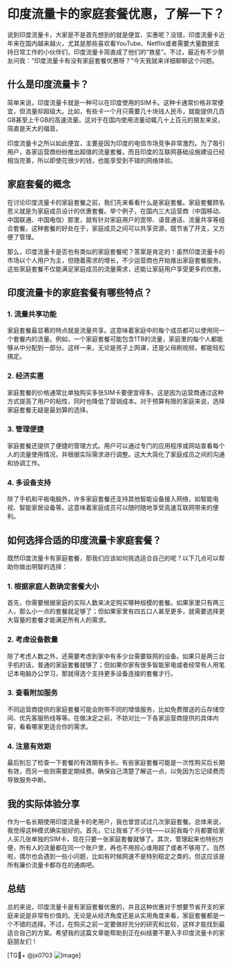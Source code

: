 # 印度流量卡的家庭套餐优惠，了解一下？

说到印度流量卡，大家是不是首先想到的就是便宜、实惠呢？没错，印度流量卡近年来在国内越来越火，尤其是那些喜欢看YouTube、Netflix或者需要大量数据支持日常工作的小伙伴们，印度流量卡简直成了他们的“救星”。不过，最近有不少朋友问我：“印度流量卡有没有家庭套餐优惠呀？”今天我就来详细聊聊这个问题。

## 什么是印度流量卡？

简单来说，印度流量卡就是一种可以在印度使用的SIM卡。这种卡通常价格非常便宜，但流量却超级大。比如，有些卡一个月只需要几十块钱人民币，就能提供几百GB甚至上千GB的高速流量。这对于在国内使用流量动辄几十上百元的朋友来说，简直是天大的福音。

印度流量卡之所以如此便宜，主要是因为印度的电信市场竞争非常激烈。为了吸引用户，各家运营商纷纷推出超值的流量套餐。而且印度的互联网基础设施建设已经相当完善，所以即使花很少的钱，也能享受到不错的网络体验。

## 家庭套餐的概念

在讨论印度流量卡的家庭套餐之前，我们先来看看什么是家庭套餐。家庭套餐顾名思义就是为家庭成员设计的优惠套餐。举个例子，在国内三大运营商（中国移动、中国联通、中国电信）那里，就有针对家庭用户的宽带、语音通话、流量共享等组合套餐。这种套餐的好处在于，家庭成员之间可以共享资源，既节省了开支，又方便了管理。

那么，印度流量卡是否也有类似的家庭套餐呢？答案是肯定的！虽然印度流量卡的市场以个人用户为主，但随着需求的增长，不少运营商也开始推出家庭套餐服务。这些家庭套餐不仅能满足家庭成员的流量需求，还能让家庭用户享受更多的优惠。

## 印度流量卡的家庭套餐有哪些特点？

### 1. 流量共享功能
家庭套餐最显著的特点就是流量共享。这意味着家庭中的每个成员都可以使用同一个套餐内的流量。例如，一个家庭套餐可能包含1TB的流量，家庭里的每个人都能够从中分配到一部分。这样一来，无论是孩子上网课，还是父母刷视频，都能轻松搞定。

### 2. 经济实惠
家庭套餐的价格通常比单独购买多张SIM卡要便宜得多。这是因为运营商通过这种方式提高了用户的粘性，同时也降低了营销成本。对于预算有限的家庭来说，选择家庭套餐无疑是最划算的选择。

### 3. 管理便捷
家庭套餐还提供了便捷的管理方式。用户可以通过专门的应用程序或网站查看每个人的流量使用情况，并根据实际需求进行调整。这大大简化了家庭成员之间的沟通和协调工作。

### 4. 多设备支持
除了手机和平板电脑外，许多家庭套餐还支持其他智能设备接入网络，如智能电视、智能家居设备等。这意味着家庭成员可以随时随地享受高速互联网带来的便利。

## 如何选择合适的印度流量卡家庭套餐？

既然印度流量卡有家庭套餐，那我们应该如何挑选适合自己的呢？以下几点可以帮助你做出明智的选择：

### 1. 根据家庭人数确定套餐大小
首先，你需要根据家庭的实际人数来决定购买哪种规模的套餐。如果家里只有两三人，那么小一点的套餐就足够了；但如果家里有四五口人甚至更多，就需要选择更大容量的套餐才能满足所有人的需求。

### 2. 考虑设备数量
除了考虑人数之外，还需要考虑到家中有多少台需要联网的设备。如果只是两三台手机的话，普通的家庭套餐就够了；但如果你家有很多智能家电或者经常有人用笔记本电脑办公学习，那就得选个支持更多设备连接的套餐才行。

### 3. 查看附加服务
不同运营商提供的家庭套餐可能会附带不同的增值服务，比如免费赠送的云存储空间、优先客服热线等等。在做决定之前，不妨对比一下各家运营商提供的具体内容，看看哪家更适合你的需求。

### 4. 注意有效期
最后别忘了检查一下套餐的有效期有多长。有些家庭套餐可能是一次性购买后长期有效，而另一些则需要定期续费。确保自己清楚了解这一点，以免因为忘记续费而导致服务中断。

## 我的实际体验分享

作为一名长期使用印度流量卡的老用户，我也曾尝试过几次家庭套餐。总体来说，我觉得这种模式确实挺好的。首先，它让我省了不少钱——以前我每个月都要给家人买几张单独的SIM卡，现在只要一张家庭套餐就够了。其次，管理起来也特别方便，所有人的流量都在同一个账户里，再也不用担心谁用超了或者不够用了。当然啦，偶尔也会遇到一些小问题，比如有时候网速不是特别稳定之类的，但这应该是所有廉价流量卡都存在的通病吧。

## 总结

总的来说，印度流量卡是有家庭套餐优惠的，并且这种优惠对于想要节省开支的家庭来说是非常有价值的。无论是从经济角度还是从实用角度来看，家庭套餐都是一个不错的选择。不过，在购买之前一定要做好充分的研究和比较，这样才能找到最适合自己的方案。希望我的这篇文章能帮助到正在纠结要不要入手印度流量卡的家庭朋友们！

[TG💪+ @jx0703 ![Image](https://github.com/user-attachments/assets/dbca1d08-cadb-493c-b0ec-ad6f7a83f270)]